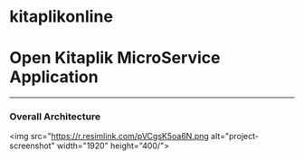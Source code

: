 # kitaplikonline
# Open Kitaplik MicroService Application

---
### Overall Architecture
<img src="https://r.resimlink.com/pVCgsK5oa6N.png alt="project-screenshot" width="1920" height="400/">
